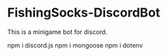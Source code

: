 # FishingSocks-DiscordBot
This is a minigame bot for discord.

npm i discord.js
npm i mongoose
npm i dotenv

